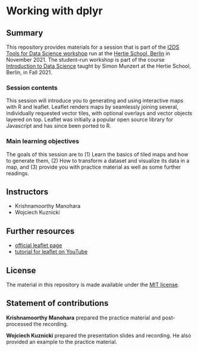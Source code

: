 # Working with dplyr


## Summary

This repository provides materials for a session that is part of the [I2DS Tools for Data Science workshop](https://github.com/intro-to-data-science-21-workshop) run at the [Hertie School, Berlin](https://www.hertie-school.org/en/) in November 2021. The student-run workshop is part of the course [Introduction to Data Science](https://github.com/intro-to-data-science-21) taught by Simon Munzert at the Hertie School, Berlin, in Fall 2021.

### Session contents

This session will introduce you to generating and using interactive maps with R and leaflet. Leaflet renders maps by seamlessly joining several, individually requested vector tiles, with optional overlays and vector objects layered on top. Leaflet was initially a popular open source library for Javascript and has since been ported to R.

### Main learning objectives

The goals of this session are to (1) Learn the basics of tiled maps and how to generate them,  (2) How to transform a dataset and visualize its data in a map, and (3) provide you with practice material as well as some further readings.


## Instructors

- Krishnamoorthy Manohara 
- Wojciech Kuznicki 


## Further resources

- [official leaflet page](https://leafletjs.com/)
- [tutorial for leaflet on YouTube](https://youtube.com/playlist?list=PLmrGRg8An3QG5pZ5_sTzWyjqGTRsPJfSf)



## License

The material in this repository is made available under the [MIT license](http://opensource.org/licenses/mit-license.php). 

## Statement of contributions

**Krishnamoorthy Manohara** prepared the practice material and post-processed the recording.

**Wojciech Kuznicki** prepared the presentation slides and recording. He also provided an example to the practice material.

